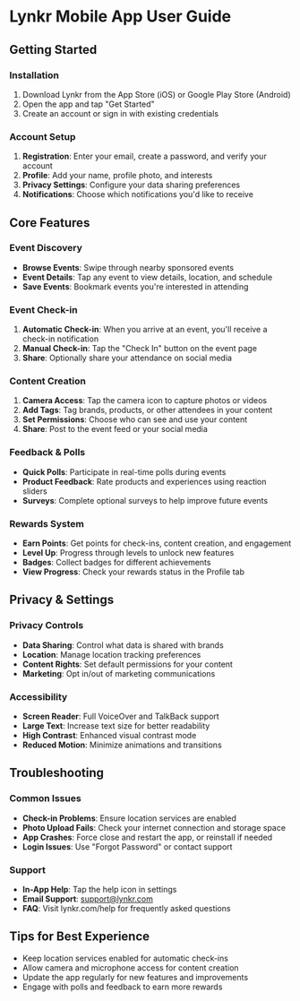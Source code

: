 # Lynkr Mobile App User Guide

## Getting Started

### Installation
1. Download Lynkr from the App Store (iOS) or Google Play Store (Android)
2. Open the app and tap "Get Started"
3. Create an account or sign in with existing credentials

### Account Setup
1. **Registration**: Enter your email, create a password, and verify your account
2. **Profile**: Add your name, profile photo, and interests
3. **Privacy Settings**: Configure your data sharing preferences
4. **Notifications**: Choose which notifications you'd like to receive

## Core Features

### Event Discovery
- **Browse Events**: Swipe through nearby sponsored events
- **Event Details**: Tap any event to view details, location, and schedule
- **Save Events**: Bookmark events you're interested in attending

### Event Check-in
1. **Automatic Check-in**: When you arrive at an event, you'll receive a check-in notification
2. **Manual Check-in**: Tap the "Check In" button on the event page
3. **Share**: Optionally share your attendance on social media

### Content Creation
1. **Camera Access**: Tap the camera icon to capture photos or videos
2. **Add Tags**: Tag brands, products, or other attendees in your content
3. **Set Permissions**: Choose who can see and use your content
4. **Share**: Post to the event feed or your social media

### Feedback & Polls
- **Quick Polls**: Participate in real-time polls during events
- **Product Feedback**: Rate products and experiences using reaction sliders
- **Surveys**: Complete optional surveys to help improve future events

### Rewards System
- **Earn Points**: Get points for check-ins, content creation, and engagement
- **Level Up**: Progress through levels to unlock new features
- **Badges**: Collect badges for different achievements
- **View Progress**: Check your rewards status in the Profile tab

## Privacy & Settings

### Privacy Controls
- **Data Sharing**: Control what data is shared with brands
- **Location**: Manage location tracking preferences
- **Content Rights**: Set default permissions for your content
- **Marketing**: Opt in/out of marketing communications

### Accessibility
- **Screen Reader**: Full VoiceOver and TalkBack support
- **Large Text**: Increase text size for better readability
- **High Contrast**: Enhanced visual contrast mode
- **Reduced Motion**: Minimize animations and transitions

## Troubleshooting

### Common Issues
- **Check-in Problems**: Ensure location services are enabled
- **Photo Upload Fails**: Check your internet connection and storage space
- **App Crashes**: Force close and restart the app, or reinstall if needed
- **Login Issues**: Use "Forgot Password" or contact support

### Support
- **In-App Help**: Tap the help icon in settings
- **Email Support**: support@lynkr.com
- **FAQ**: Visit lynkr.com/help for frequently asked questions

## Tips for Best Experience
- Keep location services enabled for automatic check-ins
- Allow camera and microphone access for content creation
- Update the app regularly for new features and improvements
- Engage with polls and feedback to earn more rewards